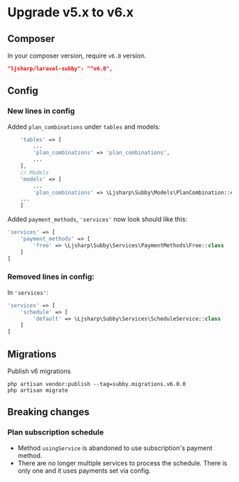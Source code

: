 # Upgrade v5.x to v6.x

## Composer

In your composer version, require `v6.0` version.

```json
"ljsharp/laravel-subby": "^v6.0",
```

## Config

### New lines in config

Added `plan_combinations` under `tables` and models:

```php
    'tables' => [
        ...
        'plan_combinations' => 'plan_combinations',
        ...
    ],
    // Models
    'models' => [
        ...
        'plan_combinations' => \Ljsharp\Subby\Models\PlanCombination::class,
    ...
    ]
```

Added `payment_methods`, `'services'` now look should like this:

```php 
'services' => [
    'payment_methods' => [
        'free' => \Ljsharp\Subby\Services\PaymentMethods\Free::class
    ]
]
```

### Removed lines in config:

In `'services'`:

```php 
'services' => [
    'schedule' => [
        'default' => \Ljsharp\Subby\Services\ScheduleService::class
    ]
]
```

## Migrations

Publish v6 migrations

```shell
php artisan vendor:publish --tag=subby.migrations.v6.0.0
php artisan migrate
```

## Breaking changes

### Plan subscription schedule
* Method `usingService` is abandoned to use subscription's payment method.
* There are no longer multiple services to process the schedule. There is only one and it uses payments set via config. 
